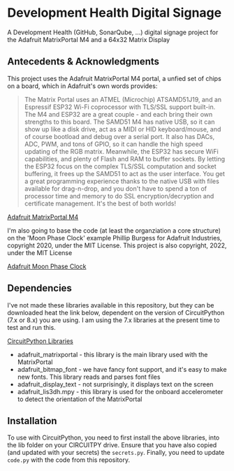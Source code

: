 # Development Health Digital Signage

A Development Health (GitHub, SonarQube, ...) digital signage project for the Adafruit MatrixPortal M4 and a 64x32 Matrix Display

## Antecedents & Acknowledgments

This project uses the Adafruit MatrixPortal M4 portal, a unfied set of chips on a board, which in Adafruit's own words provides:

>The Matrix Portal uses an ATMEL (Microchip) ATSAMD51J19, and an Espressif ESP32 Wi-Fi coprocessor with TLS/SSL support built-in. The M4 and ESP32 are a great couple - and each bring their own strengths to this board. The SAMD51 M4 has native USB, so it can show up like a disk drive, act as a MIDI or HID keyboard/mouse, and of course bootload and debug over a serial port. It also has DACs, ADC, PWM, and tons of GPIO, so it can handle the high speed updating of the RGB matrix.
Meanwhile, the ESP32 has secure WiFi capabilities, and plenty of Flash and RAM to buffer sockets. By letting the ESP32 focus on the complex TLS/SSL computation and socket buffering, it frees up the SAMD51 to act as the user interface. You get a great programming experience thanks to the native USB with files available for drag-n-drop, and you don't have to spend a ton of processor time and memory to do SSL encryption/decryption and certificate management. It's the best of both worlds!

[Adafruit MatrixPortal M4](https://learn.adafruit.com/adafruit-matrixportal-m4)

I'm also going to base the code (at least the organziation a core structure) on the 'Moon Phase Clock' example Phillip
Burgess for Adafruit Industries, copyright 2020, under the MIT License.  This project is also copyright, 2022, under the
MIT License

[Adafruit Moon Phase Clock](https://learn.adafruit.com/moon-phase-clock-for-adafruit-matrixportal)

## Dependencies

I've not made these libraries available in this repository, but they can be downloaded heat the link below, dependent on
the version of CircuitPython (7.x or 8.x) you are using. I am using the 7.x libraries at the present time to test and
run this.

[CircuitPython Libraries](https://circuitpython.org/libraries)

- adafruit_matrixportal - this library is the main library used with the MatrixPortal
- adafruit_bitmap_font - we have fancy font support, and it's easy to make new fonts. This library reads and parses font files
- adafruit_display_text - not surprisingly, it displays text on the screen
- adafruit_lis3dh.mpy - this library is used for the onboard accelerometer to detect the orientation of the MatrixPortal

## Installation

To use with CircuitPython, you need to first install the above libraries, into the lib folder on your CIRCUITPY drive.
Ensure that you have also copied (and updated with your secrets) the `secrets.py`. Finally, you need to update
`code.py` with the code from this repository.